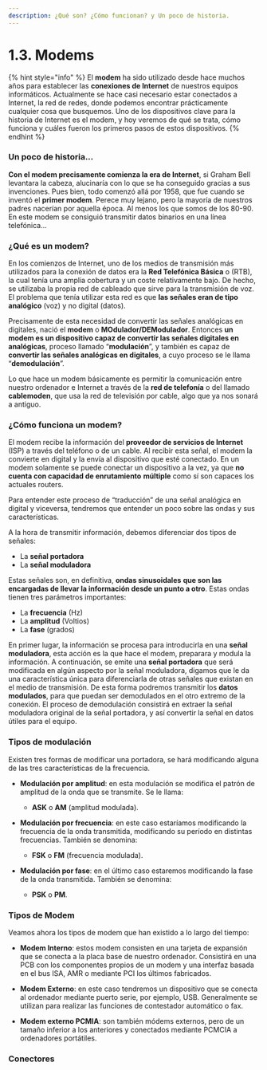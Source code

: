 ```yaml
---
description: ¿Qué son? ¿Cómo funcionan? y Un poco de historia.
---
```


# 1.3. Modems

{% hint style="info" %}
El **modem** ha sido utilizado desde hace muchos años para establecer las **conexiones de Internet** de nuestros equipos informáticos. Actualmente se hace casi necesario estar conectados a Internet, la red de redes, donde podemos encontrar prácticamente cualquier cosa que busquemos. Uno de los dispositivos clave para la historia de Internet es el modem, y hoy veremos de qué se trata, cómo funciona y cuáles fueron los primeros pasos de estos dispositivos.
{% endhint %}

### Un poco de historia...

**Con el modem precisamente comienza la era de Internet**, si Graham Bell levantara la cabeza, alucinaría con lo que se ha conseguido gracias a sus invenciones. Pues bien, todo comenzó allá por 1958, que fue cuando se inventó el **primer modem**. Perece muy lejano, pero la mayoría de nuestros padres nacerían por aquella época. Al menos los que somos de los 80-90. En este modem se consiguió transmitir datos binarios en una línea telefónica...

### ¿Qué es un modem?

En los comienzos de Internet, uno de los medios de transmisión más utilizados para la conexión de datos era la **Red Telefónica Básica** o (RTB), la cual tenía una amplia cobertura y un coste relativamente bajo. De hecho, se utilizaba la propia red de cableado que sirve para la transmisión de voz. El problema que tenía utilizar esta red es que **las señales eran de tipo analógico** (voz) y no digital (datos).

Precisamente de esta necesidad de convertir las señales analógicas en digitales, nació el **modem** o **MOdulador/DEModulador**. Entonces **un modem es un dispositivo capaz de convertir las señales digitales en analógicas**, proceso llamado “**modulación**”, y también es capaz de **convertir las señales analógicas en digitales**, a cuyo proceso se le llama “**demodulación**”.

Lo que hace un modem básicamente es permitir la comunicación entre nuestro ordenador e Internet a través de la **red de telefonía** o del llamado **cablemoden**, que usa la red de televisión por cable, algo que ya nos sonará a antiguo.

### ¿Cómo funciona un modem?

El modem recibe la información del **proveedor de servicios de Internet** (ISP) a través del teléfono o de un cable. Al recibir esta señal, el modem la convierte en digital y la envía al dispositivo que esté conectado. En un modem solamente se puede conectar un dispositivo a la vez, ya que **no cuenta con capacidad de enrutamiento** **múltiple** como sí son capaces los actuales routers.

Para entender este proceso de “traducción” de una señal analógica en digital y viceversa, tendremos que entender un poco sobre las ondas y sus características.

A la hora de transmitir información, debemos diferenciar dos tipos de señales:

* La **señal portadora**
* La **señal moduladora**

Estas señales son, en definitiva, **ondas sinusoidales** **que son las encargadas de llevar la información desde un punto a otro**. Estas ondas tienen tres parámetros importantes:

* La **frecuencia** (Hz)
* La **amplitud** (Voltios)
* La **fase** (grados)

&#x20;En primer lugar, la información se procesa para introducirla en una **señal moduladora**, esta acción es la que hace el modem, preparara y modula la información. A continuación, se emite una **señal portadora** que será modificada en algún aspecto por la señal moduladora, digamos que le da una característica única para diferenciarla de otras señales que existan en el medio de transmisión. De esta forma podremos transmitir los **datos modulados**, para que puedan ser demodulados en el otro extremo de la conexión. El proceso de demodulación consistirá en extraer la señal moduladora original de la señal portadora, y así convertir la señal en datos útiles para el equipo.

### Tipos de modulación

Existen tres formas de modificar una portadora, se hará modificando alguna de las tres características de la frecuencia.

* **Modulación por amplitud**: en esta modulación se modifica el patrón de amplitud de la onda que se transmite. Se le llama:
  * **ASK** o **AM** (amplitud modulada).
* **Modulación por frecuencia**: en este caso estaríamos modificando la frecuencia de la onda transmitida, modificando su período en distintas frecuencias. También se denomina:
  * &#x20;**FSK** o **FM** (frecuencia modulada).
*   **Modulación por fase**: en el último caso estaremos modificando la fase de la onda transmitida. También se denomina:

    * &#x20;**PSK** o **PM**.



### Tipos de Modem

Veamos ahora los tipos de modem que han existido a lo largo del tiempo:





* **Modem Interno**: estos modem consisten en una tarjeta de expansión que se conecta a la placa base de nuestro ordenador. Consistirá en una PCB con los componentes propios de un modem y una interfaz basada en el bus ISA, AMR o mediante PCI los últimos fabricados.



* **Modem Externo**: en este caso tendremos un dispositivo que se conecta al ordenador mediante puerto serie, por ejemplo, USB. Generalmente se utilizan para realizar las funciones de contestador automático o fax.



* **Modem externo PCMIA**: son también módems externos, pero de un tamaño inferior a los anteriores y conectados mediante PCMCIA a ordenadores portátiles.





### Conectores
